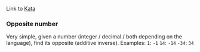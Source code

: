 Link to [Kata](https://www.codewars.com/kata/56dec885c54a926dcd001095)

### Opposite number<kyu8>

Very simple, given a number (integer / decimal / both depending on the language), find its opposite (additive inverse).
Examples:
`1`: `-1`
`14`: `-14`
`-34`: `34`
